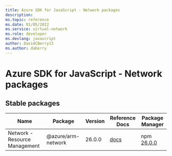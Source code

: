 ```yaml
---
title: Azure SDK for JavaScript - Network packages
description: 
ms.topic: reference
ms.date: 01/05/2022
ms.service: virtual-network
ms.role: developer
ms.devlang: javascript
author: DavidCBerry13
ms.author: daberry
---
```


# Azure SDK for JavaScript - Network packages

## Stable packages

| Name                  | Package              | Version          | Reference Docs         | Package Manager                |
|-----------------------|----------------------|------------------|------------------------|--------------------------------|
| Network - Resource Management | @azure/arm-network | 26.0.0 | [docs](/azure/javascript/sdk/sdk-demo2/network/arm-network/azure-arm-network/stable)  | npm [26.0.0](https://www.npmjs.com/package/%40azure%2Farm-network) |
 

 


 